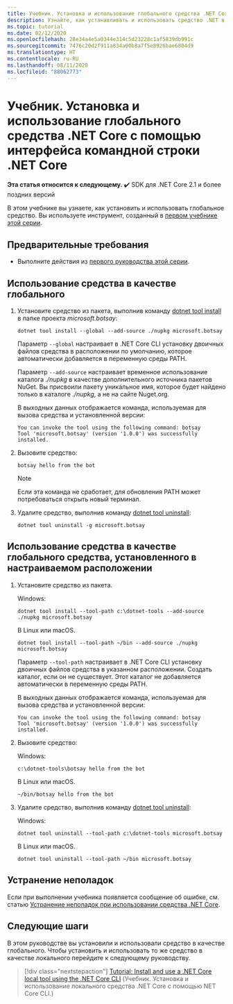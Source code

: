 ```yaml
---
title: Учебник. Установка и использование глобального средства .NET Core
description: Узнайте, как устанавливать и использовать средство .NET в качестве глобального.
ms.topic: tutorial
ms.date: 02/12/2020
ms.openlocfilehash: 28e34a4e5a0344e314c5d23228c1af5839db991c
ms.sourcegitcommit: 7476c20d2f911a834a00b8a7f5e8926bae6804d9
ms.translationtype: HT
ms.contentlocale: ru-RU
ms.lasthandoff: 08/11/2020
ms.locfileid: "88062773"
---
```

# <a name="tutorial-install-and-use-a-net-core-global-tool-using-the-net-core-cli"></a>Учебник. Установка и использование глобального средства .NET Core с помощью интерфейса командной строки .NET Core

**Эта статья относится к следующему.** ✔️ SDK для .NET Core 2.1 и более поздних версий

В этом учебнике вы узнаете, как установить и использовать глобальное средство. Вы используете инструмент, созданный в [первом учебнике этой серии](global-tools-how-to-create.md).

## <a name="prerequisites"></a>Предварительные требования

* Выполните действия из [первого руководства этой серии](global-tools-how-to-create.md).

## <a name="use-the-tool-as-a-global-tool"></a>Использование средства в качестве глобального

1. Установите средство из пакета, выполнив команду [dotnet tool install](dotnet-tool-install.md) в папке проекта *microsoft.botsay*:

   ```dotnetcli
   dotnet tool install --global --add-source ./nupkg microsoft.botsay
   ```

   Параметр `--global` настраивает в .NET Core CLI установку двоичных файлов средства в расположении по умолчанию, которое автоматически добавляется в переменную среды PATH.

   Параметр `--add-source` настраивает временное использование каталога *./nupkg* в качестве дополнительного источника пакетов NuGet. Вы присвоили пакету уникальное имя, которое будет найдено только в каталоге *./nupkg*, а не на сайте Nuget.org.

   В выходных данных отображается команда, используемая для вызова средства и установленной версии:

   ```console
   You can invoke the tool using the following command: botsay
   Tool 'microsoft.botsay' (version '1.0.0') was successfully installed.
   ```

1. Вызовите средство:

   ```console
   botsay hello from the bot
   ```

   > [!NOTE]
   > Если эта команда не сработает, для обновления PATH может потребоваться открыть новый терминал.

1. Удалите средство, выполнив команду [dotnet tool uninstall](dotnet-tool-uninstall.md):

   ```dotnetcli
   dotnet tool uninstall -g microsoft.botsay
   ```

## <a name="use-the-tool-as-a-global-tool-installed-in-a-custom-location"></a>Использование средства в качестве глобального средства, установленного в настраиваемом расположении

1. Установите средство из пакета.

   Windows:

   ```dotnetcli
   dotnet tool install --tool-path c:\dotnet-tools --add-source ./nupkg microsoft.botsay
   ```

   В Linux или macOS.

   ```dotnetcli
   dotnet tool install --tool-path ~/bin --add-source ./nupkg microsoft.botsay
   ```

   Параметр `--tool-path` настраивает в .NET Core CLI установку двоичных файлов средства в указанном расположении. Создать каталог, если он не существует. Этот каталог не добавляется автоматически в переменную среды PATH.

   В выходных данных отображается команда, используемая для вызова средства и установленной версии:

   ```console
   You can invoke the tool using the following command: botsay
   Tool 'microsoft.botsay' (version '1.0.0') was successfully installed.
   ```

1. Вызовите средство:

   Windows:

   ```console
   c:\dotnet-tools\botsay hello from the bot
   ```

   В Linux или macOS.

   ```console
   ~/bin/botsay hello from the bot
   ```

1. Удалите средство, выполнив команду [dotnet tool uninstall](dotnet-tool-uninstall.md):

   Windows:

   ```dotnetcli
   dotnet tool uninstall --tool-path c:\dotnet-tools microsoft.botsay
   ```

   В Linux или macOS.

   ```dotnetcli
   dotnet tool uninstall --tool-path ~/bin microsoft.botsay
   ```

## <a name="troubleshoot"></a>Устранение неполадок

Если при выполнении учебника появляется сообщение об ошибке, см. статью [Устранение неполадок при использовании средства .NET Core](troubleshoot-usage-issues.md).

## <a name="next-steps"></a>Следующие шаги

В этом руководстве вы установили и использовали средство в качестве глобального. Чтобы установить и использовать то же средство в качестве локального перейдите к следующему руководству.

> [!div class="nextstepaction"]
> [Tutorial: Install and use a .NET Core local tool using the .NET Core CLI](local-tools-how-to-use.md) (Учебник. Установка и использование локального средства .NET Core с помощью NET Core CLI.)
